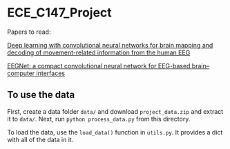# ECE_C147_Project

Papers to read:

[Deep learning with convolutional neural networks for brain mapping and decoding of movement-related information from the human EEG](https://arxiv.org/pdf/1703.05051.pdf)

[EEGNet: a compact convolutional neural network for EEG-based brain–computer interfaces](https://arxiv.org/pdf/1611.08024.pdf)

## To use the data

First, create a data folder `data/` and download `project_data.zip` and extract it to `data/`.  Next, run `python process_data.py` from this directory.

To load the data, use the `load_data()` function in `utils.py`.  It provides a dict with all of the data in it.